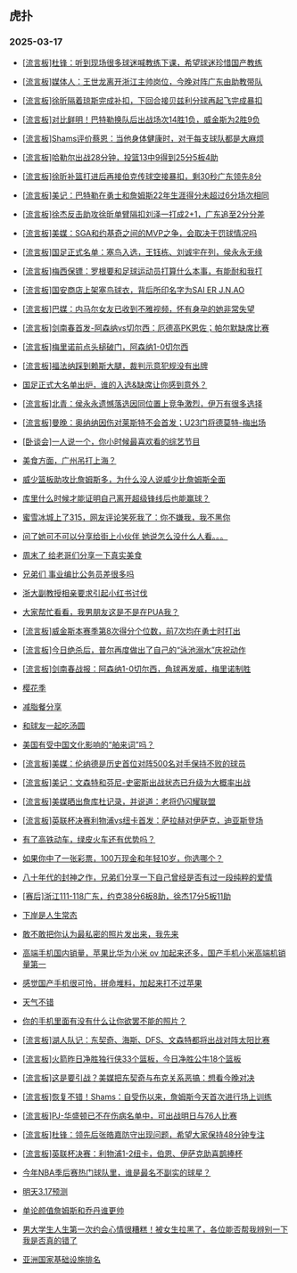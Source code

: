 ## 虎扑 
### 2025-03-17

+ [[流言板]杜锋：听到现场很多球迷喊教练下课，希望球迷珍惜国产教练](https://bbs.hupu.com/631176785.html)

+ [[流言板]媒体人：王世龙离开浙江主帅岗位，今晚对阵广东由助教带队](https://bbs.hupu.com/631172288.html)

+ [[流言板]徐昕隔着琼斯完成补扣，下回合接贝兹利分球再起飞完成暴扣](https://bbs.hupu.com/631173962.html)

+ [[流言板]对比鲜明！巴特勒换队后出战场次14胜1负，威金斯为2胜9负](https://bbs.hupu.com/631174187.html)

+ [[流言板]Shams评价蔡恩：当他身体健康时，对于每支球队都是大麻烦](https://bbs.hupu.com/631172087.html)

+ [[流言板]哈勒尔出战28分钟，投篮13中9得到25分5板4助](https://bbs.hupu.com/631176302.html)

+ [[流言板]徐昕补篮打进后再接伯克传球空接暴扣，剩30秒广东领先8分](https://bbs.hupu.com/631176336.html)

+ [[流言板]美记：巴特勒在勇士和詹姆斯22年生涯得分未超过6分场次相同](https://bbs.hupu.com/631176384.html)

+ [[流言板]徐杰反击助攻徐昕单臂隔扣刘泽一打成2+1，广东追至2分分差](https://bbs.hupu.com/631174344.html)

+ [[流言板]美媒：SGA和约基奇之间的MVP之争，会取决于罚球情况吗](https://bbs.hupu.com/631177000.html)

+ [[流言板]国足正式名单：塞鸟入选，王钰栋、刘诚宇在列，侯永永无缘](https://bbs.hupu.com/631173413.html)

+ [[流言板]梅西保镖：罗根要和足球运动员打算什么本事，有能耐和我打](https://bbs.hupu.com/631170977.html)

+ [[流言板]国安商店上架塞鸟球衣，背后所印名字为SAI ER J.N.AO](https://bbs.hupu.com/631168827.html)

+ [[流言板]巴媒：内马尔女友已收到不雅视频，怀有身孕的她非常失望](https://bbs.hupu.com/631172805.html)

+ [[流言板]剑南春首发-阿森纳vs切尔西：厄德高PK恩佐；帕尔默缺席比赛](https://bbs.hupu.com/631174152.html)

+ [[流言板]梅里诺前点头槌破门，阿森纳1-0切尔西](https://bbs.hupu.com/631176780.html)

+ [[流言板]福法纳踩到赖斯大腿，裁判示意犯规没有出牌](https://bbs.hupu.com/631176914.html)

+ [国足正式大名单出炉，谁的入选&amp;缺席让你感到意外？](https://bbs.hupu.com/631174073.html)

+ [[流言板]北青：侯永永遗憾落选因同位置上竞争激烈，伊万有很多选择](https://bbs.hupu.com/631174788.html)

+ [[流言板]曼晚：奥纳纳因伤对莱斯特不会首发；U23门将德莫特-梅出场](https://bbs.hupu.com/631173765.html)

+ [[卧谈会]一人说一个，你小时候最喜欢看的综艺节目](https://bbs.hupu.com/631174231.html)

+ [美食方面，广州吊打上海？](https://bbs.hupu.com/631172476.html)

+ [威少篮板助攻比詹姆斯多，为什么没人说威少比詹姆斯全面](https://bbs.hupu.com/631173111.html)

+ [库里什么时候才能证明自己离开超级锋线后也能赢球？](https://bbs.hupu.com/631174204.html)

+ [蜜雪冰城上了315，网友评论笑死我了：你不嫌我，我不黑你](https://bbs.hupu.com/631171908.html)

+ [问了她可不可以分享给街上小伙伴 她说怎么没什么人看。。。](https://bbs.hupu.com/631172741.html)

+ [周末了 给老哥们分享一下真实美食](https://bbs.hupu.com/631176818.html)

+ [兄弟们 事业编比公务员差很多吗](https://bbs.hupu.com/631172906.html)

+ [浙大副教授相亲要求引起小红书讨伐](https://bbs.hupu.com/631175240.html)

+ [大家帮忙看看，我男朋友这是不是在PUA我？](https://bbs.hupu.com/631175104.html)

+ [[流言板]威金斯本赛季第8次得分个位数，前7次均在勇士时打出](https://bbs.hupu.com/631177475.html)

+ [[流言板]今日绝杀后，普尔再度做出了自己的“泳池溺水”庆祝动作](https://bbs.hupu.com/631174485.html)

+ [[流言板]剑南春战报：阿森纳1-0切尔西，角球再发威，梅里诺制胜](https://bbs.hupu.com/631178694.html)

+ [樱花季](https://bbs.hupu.com/631172741.html)

+ [减脂餐分享](https://bbs.hupu.com/631176818.html)

+ [和球友一起吃汤圆](https://bbs.hupu.com/631174989.html)

+ [美国有受中国文化影响的“舶来词”吗？](https://bbs.hupu.com/631177756.html)

+ [[流言板]美媒：伦纳德是历史首位对阵500名对手保持不败的球员](https://bbs.hupu.com/631179488.html)

+ [[流言板]美记：文森特和芬尼-史密斯出战状态已升级为大概率出战](https://bbs.hupu.com/631179595.html)

+ [[流言板]美媒晒出詹库杜记录，并说道：老将仍闪耀联盟](https://bbs.hupu.com/631179313.html)

+ [[流言板]英联杯决赛利物浦vs纽卡首发：萨拉赫对伊萨克，迪亚斯登场](https://bbs.hupu.com/631178899.html)

+ [有了高铁动车，绿皮火车还有优势吗？](https://bbs.hupu.com/631179066.html)

+ [如果你中了一张彩票，100万现金和年轻10岁，你选哪个？](https://bbs.hupu.com/631174343.html)

+ [八十年代的封神之作，兄弟们分享一下自己曾经是否有过一段纯粹的爱情](https://bbs.hupu.com/631177427.html)

+ [[赛后]浙江111-118广东，约克38分6板8助，徐杰17分5板11助](https://bbs.hupu.com/631176472.html)

+ [下岸是人生常态](https://bbs.hupu.com/631179350.html)

+ [敢不敢把你认为最私密的照片发出来，我先来](https://bbs.hupu.com/631178982.html)

+ [高端手机国内销量，苹果比华为小米 ov 加起来还多，国产手机小米高端机销量第一](https://bbs.hupu.com/631177072.html)

+ [感觉国产手机很可怜，拼命堆料，加起来打不过苹果](https://bbs.hupu.com/631176735.html)

+ [天气不错](https://bbs.hupu.com/631175789.html)

+ [你的手机里面有没有什么让你欲罢不能的照片？](https://bbs.hupu.com/631176478.html)

+ [[流言板]湖人队记：东契奇、海斯、DFS、文森特都将出战对阵太阳比赛](https://bbs.hupu.com/631180246.html)

+ [[流言板]火箭昨日净胜独行侠33个篮板，今日净胜公牛18个篮板](https://bbs.hupu.com/631177747.html)

+ [[流言板]这是要引战？美媒把东契奇与布克关系恶搞：想看今晚对决](https://bbs.hupu.com/631179850.html)

+ [[流言板]恢复不错！Shams：自受伤以来，詹姆斯今天首次进行场上训练](https://bbs.hupu.com/631180385.html)

+ [[流言板]PJ-华盛顿已不在伤病名单中，可出战明日与76人比赛](https://bbs.hupu.com/631178990.html)

+ [[流言板]杜锋：领先后张皓嘉防守出现问题，希望大家保持48分钟专注](https://bbs.hupu.com/631177753.html)

+ [[流言板]英联杯决赛：利物浦1-2纽卡，伯恩、伊萨克助喜鹊捧杯](https://bbs.hupu.com/631180433.html)

+ [今年NBA季后赛热门球队里，谁是最名不副实的球星？](https://bbs.hupu.com/631179622.html)

+ [明天3.17预测](https://bbs.hupu.com/631177878.html)

+ [单论颜值詹姆斯和乔丹谁更帅](https://bbs.hupu.com/631178040.html)

+ [男大学生人生第一次约会心情很糟糕！被女生拉黑了，各位能否帮我辨别一下我是否真的错了](https://bbs.hupu.com/631180565.html)

+ [亚洲国家基础设施排名](https://bbs.hupu.com/631178747.html)

